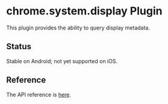 # chrome.system.display Plugin

This plugin provides the ability to query display metadata.

## Status

Stable on Android; not yet supported on iOS.

## Reference

The API reference is [here](https://developer.chrome.com/apps/system_display).

